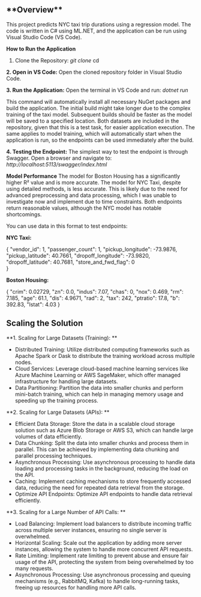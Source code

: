<h2>**Overview**</h2>

This project predicts NYC taxi trip durations using a regression model. The code is written in C# using ML.NET, and the application can be run using Visual Studio Code (VS Code).

**How to Run the Application**

1. Clone the Repository:
_git clone <repository-url>_
cd <repository-folder>

**2. Open in VS Code:**
Open the cloned repository folder in Visual Studio Code.

**3. Run the Application:**
Open the terminal in VS Code and run:
_dotnet run_

This command will automatically install all necessary NuGet packages and build the application. The initial build might take longer due to the complex training of the taxi model. Subsequent builds should be faster as the model will be saved to a specified location.
Both datasets are included in the repository, given that this is a test task, for easier application execution. The same applies to model training, which will automatically start when the application is run, so the endpoints can be used immediately after the build.

**4. Testing the Endpoint:**
The simplest way to test the endpoint is through Swagger. Open a browser and navigate to:
_http://localhost:5113/swagger/index.html_

**Model Performance**
The model for Boston Housing has a significantly higher R² value and is more accurate.
The model for NYC Taxi, despite using detailed methods, is less accurate. This is likely due to the need for advanced preprocessing and data processing, which I was unable to investigate now and implement due to time constraints.
Both endpoints return reasonable values, although the NYC model has notable shortcomings.

You can use data in this format to test endpoints:

**NYC Taxi:**

{
        "vendor_id": 1,
        "passenger_count": 1,
        "pickup_longitude": -73.9876,
        "pickup_latitude": 40.7661,
        "dropoff_longitude": -73.9820,
        "dropoff_latitude": 40.7681,
        "store_and_fwd_flag": 0    
}


**Boston Housing:**

{
    "crim": 0.02729, 
    "zn": 0.0,
    "indus": 7.07,
    "chas": 0,
    "nox": 0.469,
    "rm": 7.185,
    "age": 61.1,
    "dis": 4.9671,
    "rad": 2,
    "tax": 242,
    "ptratio": 17.8,
    "b": 392.83,
    "lstat": 4.03
}

<h2>Scaling the Solution</h2>

**1. Scaling for Large Datasets (Training):
**
- Distributed Training: Utilize distributed computing frameworks such as Apache Spark or Dask to distribute the training workload across multiple nodes.
- Cloud Services: Leverage cloud-based machine learning services like Azure Machine Learning or AWS SageMaker, which offer managed infrastructure for handling large datasets.
- Data Partitioning: Partition the data into smaller chunks and perform mini-batch training, which can help in managing memory usage and speeding up the training process.

**2. Scaling for Large Datasets (APIs):
**
- Efficient Data Storage: Store the data in a scalable cloud storage solution such as Azure Blob Storage or AWS S3, which can handle large volumes of data efficiently.
- Data Chunking: Split the data into smaller chunks and process them in parallel. This can be achieved by implementing data chunking and parallel processing techniques.
- Asynchronous Processing: Use asynchronous processing to handle data loading and processing tasks in the background, reducing the load on the API.
- Caching: Implement caching mechanisms to store frequently accessed data, reducing the need for repeated data retrieval from the storage.
- Optimize API Endpoints: Optimize API endpoints to handle data retrieval efficiently.

**3. Scaling for a Large Number of API Calls:
**
- Load Balancing: Implement load balancers to distribute incoming traffic across multiple server instances, ensuring no single server is overwhelmed.
- Horizontal Scaling: Scale out the application by adding more server instances, allowing the system to handle more concurrent API requests.
- Rate Limiting: Implement rate limiting to prevent abuse and ensure fair usage of the API, protecting the system from being overwhelmed by too many requests.
- Asynchronous Processing: Use asynchronous processing and queuing mechanisms (e.g., RabbitMQ, Kafka) to handle long-running tasks, freeing up resources for handling more API calls.
